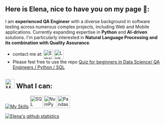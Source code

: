 ## Here is Elena, nice to have you on my page 🤗:
I am **experienced QA Engineer** with a diverse background in software testing across numerous complex projects, including Web and Mobile applications. Currently expanding expertise in **Python** and **AI-driven** solutions. I'm particularly interested in **Natural Language Processing and its combination with Quality Assurance**.


- contact me at:
<a href="mailto:elena.e.gav@gmail.com" title="Email"><img alt="Email" src="https://img.shields.io/badge/Gmail-D14836?style=for-the-badge&logo=gmail&logoColor=white" height="30" align="center"/></a>
<a href="https://www.linkedin.com/in/elena-e-gavrilova/"><img  alt="LinkedIn" title="LinkedIn" src="https://img.shields.io/static/v1?message=LinkedIn&logo=linkedin&label=&color=0077B5&logoColor=white&labelColor=&style=for-the-badge" height="30" align="center" /></a>
- Please feel free to use the repo [Quiz for beginners in Data Science/ QA Engineers / Python / SQL](https://github.com/gavrie01/quiz_json)


## <img src="https://raw.githubusercontent.com/Tarikul-Islam-Anik/Animated-Fluent-Emojis/master/Emojis/Objects/Hammer%20and%20Wrench.png" alt="Hammer and Wrench" width="30" height="30" /> **What I can:**  
[![My Skills](https://skillicons.dev/icons?i=html,css,mongodb,firebase,vscode,postman,pytorch&perline=13)](#) 
<img src="https://cdn.jsdelivr.net/gh/devicons/devicon/icons/mysql/mysql-original-wordmark.svg" title="SQL" alt="SQL" width="40" height="40"/> 
<img src="https://cdn.jsdelivr.net/gh/devicons/devicon/icons/numpy/numpy-original.svg" title="NumPy" alt="NumPy" width="40" height="40"/>
<img src="https://cdn.jsdelivr.net/gh/devicons/devicon/icons/pandas/pandas-original.svg" title="Pandas" alt="Pandas" width="40" height="40"/>


[![Elena's github statistics](https://bad-apple-github-readme.vercel.app/api?username=gavrie01&show_icons=true&count_private=true&line_height=20&icon_color=00b3ff&theme=blue-green&title_color=00b3ff)](#)
